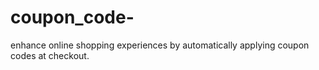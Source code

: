 # coupon_code-
enhance online shopping experiences by automatically applying coupon codes at checkout.
